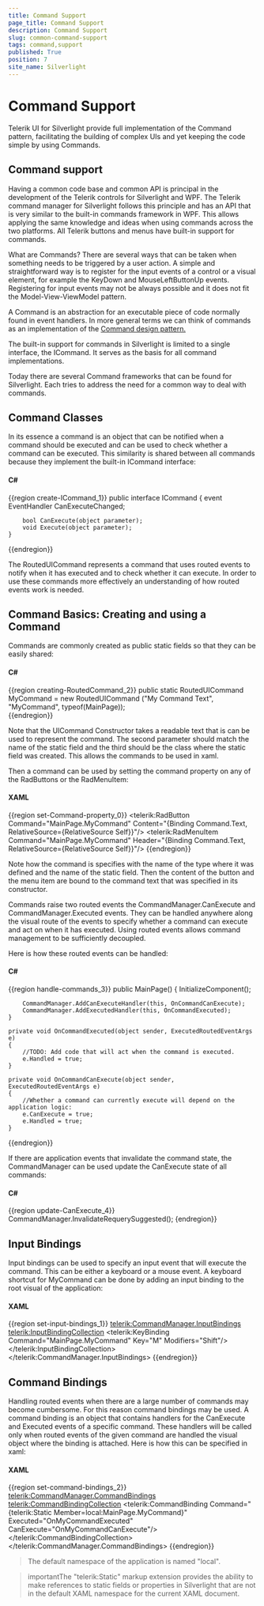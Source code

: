 ```yaml
---
title: Command Support
page_title: Command Support
description: Command Support
slug: common-command-support
tags: command,support
published: True
position: 7
site_name: Silverlight
---
```


# Command Support

Telerik UI for Silverlight provide full implementation of the Command pattern, facilitating the building of complex UIs and yet keeping the code simple by using Commands. 

## Command support

Having a common code base and common API is principal in the development of the Telerik controls for Silverlight and WPF. The Telerik command manager for Silverlight follows this principle and has an API that is very similar to the built-in commands framework in WPF. This allows applying the same knowledge and ideas when using commands across the two platforms. All Telerik buttons and menus have built-in support for commands.

What are Commands?
There are several ways that can be taken when something needs to be triggered by a user action. A simple and straightforward way is to register for the input events of a control or a visual element, for example the KeyDown and MouseLeftButtonUp events. Registering for input events may not be always possible and it does not fit the Model-View-ViewModel pattern.

A Command is an abstraction for an executable piece of code normally found in event handlers. In more general terms we can think of commands as an implementation of the [ Command design pattern.](http://msdn.microsoft.com/en-us/library/ff921126(v=pandp.20).aspx) 

The built-in support for commands in Silverlight is limited to a single interface, the ICommand. It serves as the basis for all command implementations.

Today there are several Command frameworks that can be found for Silverlight. Each tries to address the need for a common way to deal with commands.

## Command Classes

In its essence a command is an object that can be notified when a command should be executed and can be used to check whether a command can be executed. This similarity is shared between all commands because they implement the built-in ICommand interface:        

#### __C#__

{{region create-ICommand_1}}
	public interface ICommand
	{
		event EventHandler CanExecuteChanged;

		bool CanExecute(object parameter);
		void Execute(object parameter);
	}
{{endregion}}

The RoutedUICommand represents a command that uses routed events to notify when it has executed and to check whether it can execute. In order to use these commands more effectively an understanding of how routed events work is needed.

## Command Basics: Creating and using a Command

Commands are commonly created as public static fields so that they can be easily shared:
    
#### __C#__

{{region creating-RoutedCommand_2}}
	public static RoutedUICommand MyCommand = new RoutedUICommand ("My Command Text", "MyCommand", typeof(MainPage));	
{{endregion}}

Note that the UICommand Constructor takes a readable text that is can be used to represent the command. The second parameter should match the name of the static field and the third should be the class where the static field was created. This allows the commands to be used in xaml.

Then a command can be used by setting the command property on any of the RadButtons or the RadMenuItem:
    
#### __XAML__

{{region set-Command-property_0}}
	<telerik:RadButton Command="MainPage.MyCommand" Content="{Binding Command.Text, RelativeSource={RelativeSource Self}}"/>
	<telerik:RadMenuItem Command="MainPage.MyCommand" Header="{Binding Command.Text, RelativeSource={RelativeSource Self}}"/>
{{endregion}}

Note how the command is specifies with the name of the type where it was defined and the name of the static field. Then the content of the button and the menu item are bound to the command text that was specified in its constructor.

Commands raise two routed events the CommandManager.CanExecute and CommandManager.Executed events. They can be handled anywhere along the visual route of the events to specify whether a command can execute and act on when it has executed. Using routed events allows command management to be sufficiently decoupled.

Here is how these routed events can be handled:

#### __C#__

{{region handle-commands_3}}
	public MainPage()
	{
		InitializeComponent();

		CommandManager.AddCanExecuteHandler(this, OnCommandCanExecute);
		CommandManager.AddExecutedHandler(this, OnCommandExecuted);
	}

	private void OnCommandExecuted(object sender, ExecutedRoutedEventArgs e)
	{
		//TODO: Add code that will act when the command is executed.
		e.Handled = true;
	}

	private void OnCommandCanExecute(object sender, ExecutedRoutedEventArgs e)
	{
		//Whether a command can currently execute will depend on the application logic:
		e.CanExecute = true;
		e.Handled = true;
	}
{{endregion}}

If there are application events that invalidate the command state, the CommandManager can be used update the CanExecute state of all commands:

#### __C#__

{{region update-CanExecute_4}}
	CommandManager.InvalidateRequerySuggested();
{endregion}}

## Input Bindings

Input bindings can be used to specify an input event that will execute the command. This can be either a keyboard or a mouse event. A keyboard shortcut for MyCommand can be done by adding an input binding to the root visual of the application:

#### __XAML__

{{region set-input-bindings_1}}
	<Grid x:Name="LayoutRoot">
		<telerik:CommandManager.InputBindings>
			<telerik:InputBindingCollection>
				<telerik:KeyBinding Command="MainPage.MyCommand" Key="M" Modifiers="Shift"/>
			</telerik:InputBindingCollection>
		</telerik:CommandManager.InputBindings>
	</Grid>
{{endregion}}

## Command Bindings

Handling routed events when there are a large number of commands may become cumbersome. For this reason command bindings may be used. A command binding is an object that contains handlers for the CanExecute and Executed events of a specific command. These handlers will be called only when routed events of the given command are handled the visual object where the binding is attached. Here is how this can be specified in xaml:

#### __XAML__

{{region set-command-bindings_2}}
	<telerik:CommandManager.CommandBindings>
		<telerik:CommandBindingCollection>
			<telerik:CommandBinding Command="{telerik:Static Member=local:MainPage.MyCommand}" Executed="OnMyCommandExecuted" CanExecute="OnMyCommandCanExecute"/>
		</telerik:CommandBindingCollection>
	</telerik:CommandManager.CommandBindings>
{{endregion}}

>The default namespace of the application is named "local". 

>importantThe "telerik:Static" markup extension provides the ability to make references to static fields or properties in Silverlight that are not in the default XAML namespace for the current XAML document.